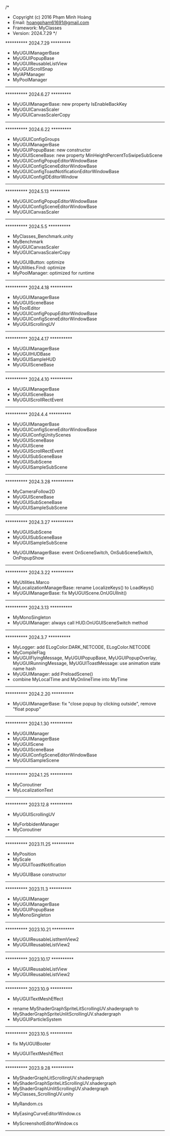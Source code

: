 /*
 * Copyright (c) 2016 Phạm Minh Hoàng
 * Email:       hoangpham61691@gmail.com
 * Framework:   MyClasses
 * Version:     2024.7.29
 */



********** 2024.7.29 *********

* MyUGUIManagerBase
* MyUGUIPopupBase
* MyUGUIReusableListView
* MyUGUIScrollSnap
* MyIAPManager
* MyPoolManager

******************************



********** 2024.6.27 *********

* MyUGUIManagerBase: new property IsEnableBackKey
* MyUGUICanvasScaler
* MyUGUICanvasScalerCopy

******************************



********** 2024.6.22 *********

* MyUGUIConfigGroups
* MyUGUIManagerBase
* MyUGUIPopupBase: new constructor
* MyUGUISceneBase: new property MinHeightPercentToSwipeSubScene
* MyUGUIConfigPopupEditorWindowBase
* MyUGUIConfigSceneEditorWindowBase
* MyUGUIConfigToastNotificationEditorWindowBase
* MyUGUIConfigIDEditorWindow

******************************



********** 2024.5.13 *********

* MyUGUIConfigPopupEditorWindowBase
* MyUGUIConfigSceneEditorWindowBase
* MyUGUICanvasScaler

******************************



********** 2024.5.5 **********

+ MyClasses_Benchmark.unity
+ MyBenchmark
+ MyUGUICanvasScaler
+ MyUGUICanvasScalerCopy
* MyUGUIButton: optimize
* MyUtilities.Find: optimize
* MyPoolManager: optimized for runtime

*******************************



********** 2024.4.18 **********

* MyUGUIManagerBase
* MyUGUISceneBase
* MyToolEditor
* MyUGUIConfigPopupEditorWindowBase
* MyUGUIConfigSceneEditorWindowBase
* MyUGUIScrollingUV

*******************************



********** 2024.4.17 **********

* MyUGUIManagerBase
* MyUGUIHUDBase
* MyUGUISampleHUD
* MyUGUISceneBase

*******************************



********** 2024.4.10 **********

* MyUGUIManagerBase
* MyUGUISceneBase
* MyUGUIScrollRectEvent

*******************************



********** 2024.4.4 **********

* MyUGUIManagerBase
* MyUGUIConfigSceneEditorWindowBase
* MyUGUIConfigUnityScenes
* MyUGUISceneBase
* MyUGUIScene
* MyUGUIScrollRectEvent
* MyUGUISubSceneBase
* MyUGUISubScene
* MyUGUISampleSubScene

******************************



********** 2024.3.28 **********

* MyCameraFollow2D
* MyUGUISceneBase
* MyUGUISubSceneBase
* MyUGUISampleSubScene

*******************************



********** 2024.3.27 **********

+ MyUGUISubScene
+ MyUGUISubSceneBase
+ MyUGUISampleSubScene
* MyUGUIManagerBase: event OnSceneSwitch, OnSubSceneSwitch, OnPopupShow

*******************************



********** 2024.3.22 **********

* MyUtilities.Marco
* MyLocalizationManagerBase: rename LocalizeKeys() to LoadKeys()
* MyUGUIManagerBase: fix MyUGUIScene.OnUGUIInit()

*******************************



********** 2024.3.13 **********

* MyMonoSingleton
* MyUGUIManager: always call HUD.OnUGUISceneSwitch method

*******************************



********** 2024.3.7 **********

* MyLogger: add ELogColor.DARK_NETCODE, ELogColor.NETCODE
* MyCompileFlag
* MyUGUIFlyingMessage, MyUGUIPopupBase, MyUGUIPopupOverlay, MyUGUIRunningMessage, MyUGUIToastMessage: use animation state name hash
* MyUGUIManager: add PreloadScene()
* combine MyLocalTime and MyOnlineTime into MyTime

*******************************



********** 2024.2.20 **********

* MyUGUIManagerBase: fix "close popup by clicking outside", remove "float popup"

*******************************



********** 2024.1.30 **********

* MyUGUIManager
* MyUGUIManagerBase
* MyUGUIScene
* MyUGUISceneBase
* MyUGUIConfigSceneEditorWindowBase
* MyUGUISampleScene

*******************************



********** 2024.1.25 **********

* MyCoroutiner
* MyLocalizationText

*******************************



********** 2023.12.8 **********

+ MyUGUIScrollingUV
* MyForbbidenManager
* MyCoroutiner

*******************************



********** 2023.11.25 **********

+ MyPosition
+ MyScale
+ MyUGUIToastNotification
* MyUGUIBase constructor

********************************



********** 2023.11.3 **********

* MyUGUIManager
* MyUGUIManagerBase
* MyUGUIPopupBase
* MyMonoSingleton

*******************************



********** 2023.10.21 **********

* MyUGUIReusableListItemView2
* MyUGUIReusableListView2

********************************



********** 2023.10.17 **********

* MyUGUIReusableListView
* MyUGUIReusableListView2

********************************



********** 2023.10.9 **********

+ MyUGUITextMeshEffect
* rename MyShaderGraphSpriteLitScrollingUV.shadergraph to MyShaderGraphSpriteUnlitScrollingUV.shadergraph
* MyUGUIParticleSystem

*******************************



********** 2023.10.5 **********

* fix MyUGUIBooter
+ MyUGUITextMeshEffect

*******************************



********** 2023.9.28 **********

+ MyShaderGraphLitScrollingUV.shadergraph
+ MyShaderGraphSpriteLitScrollingUV.shadergraph
+ MyShaderGraphUnlitScrollingUV.shadergraph
+ MyClasses_ScrollingUV.unity
* MyRandom.cs
+ MyEasingCurveEditorWindow.cs
* MyScreenshotEditorWindow.cs

*******************************